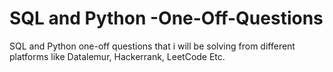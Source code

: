 # SQL and Python -One-Off-Questions
SQL and Python one-off questions that i will be solving from different platforms like Datalemur, Hackerrank, LeetCode Etc.
